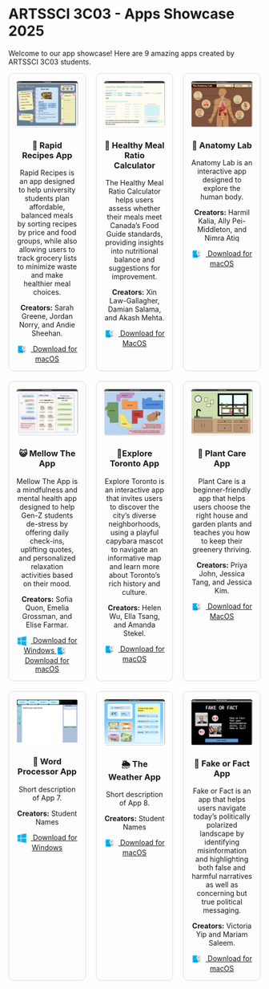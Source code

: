 # ARTSSCI 3C03 - Apps Showcase 2025

Welcome to our app showcase! Here are 9 amazing apps created by ARTSSCI 3C03 students.

<style>
  .app-grid {
    display: grid;
    grid-template-columns: repeat(3, 1fr);
    gap: 20px;
  }
  .app-card {
    border: 1px solid #ddd;
    border-radius: 10px;
    padding: 15px;
    text-align: center;
  }
  .mainImage {
    width: 100%;
    max-height: 150px;
    object-fit: cover;
    border-radius: 5px;
  }
</style>

<div class="app-grid">
  
  <div class="app-card">
    <img class="mainImage" src="images/app1.png" alt="App 1">
    <h3>🥕 Rapid Recipes App</h3>
    <p>Rapid Recipes is an app designed to help university students plan affordable, balanced meals by sorting recipes by price and food groups, while also allowing users to track grocery lists to minimize waste and make healthier meal choices.</p>
    <p><strong>Creators:</strong> Sarah Greene, Jordan Norry, and Andie Sheehan.</p>
    <a href="https://mcmasteru365-my.sharepoint.com/:u:/g/personal/navarrol_mcmaster_ca/EfsJHUy4VNBKnIod26qhIf0B_kyJedLRsbKGaPjKl_JL4w?download=1" target="_blank">
         <img src="images/macicon.png" alt="macOS icon" style="height: 20px; vertical-align: middle; margin-right: 8px;">
      Download for macOS
    </a>
  </div>

  <div class="app-card">
    <img  class="mainImage" src="images/app2.png" alt="App 2">
    <h3>🥗 Healthy Meal Ratio Calculator</h3>
    <p>The Healthy Meal Ratio Calculator helps users assess whether their meals meet Canada’s Food Guide standards, providing insights into nutritional balance and suggestions for improvement.</p>
    <p><strong>Creators:</strong> Xin Law-Gallagher, Damian Salama, and Akash Mehta.</p>
    <a href="https://mcmasteru365-my.sharepoint.com/:u:/g/personal/navarrol_mcmaster_ca/EZTs7-Jduk1Knojld69A1F0B8GFkVJyhgsBeyGyZjqvoBg?download=1" target="_blank">
           <img src="images/macicon.png" alt="macOS icon" style="height: 20px; vertical-align: middle; margin-right: 8px;">
      Download for MacOS
    </a>
  </div>

  <div class="app-card">
    <img  class="mainImage" src="images/app3.png" alt="App 3">
    <h3>🧠 Anatomy Lab</h3>
    <p>Anatomy Lab is an interactive app designed to explore the human body.</p>
    <p><strong>Creators:</strong> Harmil Kalia, Ally Pei-Middleton, and Nimra Atiq</p>
    <a href="https://mcmasteru365-my.sharepoint.com/:u:/g/personal/navarrol_mcmaster_ca/EQ3YscxWEwdJgLI4sd5PIH4B5dAGOeHQ4B5eJlWzSE19mg?download=1" target="_blank">
           <img src="images/macicon.png" alt="macOS icon" style="height: 20px; vertical-align: middle; margin-right: 8px;">
      Download for macOS
    </a>
  </div>

  <div class="app-card">
    <img  class="mainImage" src="images/app4.png" alt="App 4">
    <h3>😺 Mellow The App</h3>
    <p>Mellow The App is a mindfulness and mental health app designed to help Gen-Z students de-stress by offering daily check-ins, uplifting quotes, and personalized relaxation activities based on their mood.</p>
    <p><strong>Creators:</strong> Sofia Quon, Emelia Grossman, and Elise Farmar.</p>
    <a href="https://mcmasteru365-my.sharepoint.com/:u:/g/personal/navarrol_mcmaster_ca/EeE5A_8JUIBMlZ28f1EUDVEBBeZuBYnjV0URBJpl2W_dLA?download=1" target="_blank">
           <img src="images/windowsicon.png" alt="macOS icon" style="height: 20px; vertical-align: middle; margin-right: 8px;">
      Download for Windows
    </a>
    <a href="https://mcmasteru365-my.sharepoint.com/:u:/g/personal/navarrol_mcmaster_ca/Ef6ZVetfvQNJtUpfMagOs4oBz9ib_yI55GUfdSE8mwGMug?download=1" target="_blank">
           <img src="images/macicon.png" alt="macOS icon" style="height: 20px; vertical-align: middle; margin-right: 8px;">
      Download for macOS
    </a>
  </div>

  <div class="app-card">
    <img  class="mainImage" src="images/app5.png" alt="App 5">
    <h3>📍Explore Toronto App</h3>
    <p>Explore Toronto is an interactive app that invites users to discover the city’s diverse neighborhoods, using a playful capybara mascot to navigate an informative map and learn more about Toronto’s rich history and culture.</p>
    <p><strong>Creators:</strong> Helen Wu, Ella Tsang, and Amanda Stekel.</p>
    <a href="https://mcmasteru365-my.sharepoint.com/:u:/g/personal/navarrol_mcmaster_ca/ERdexYbWMvxElPaqbDWYkhEBNpQ5eZUCYjHXQw94uc734Q?download=1" target="_blank">
           <img src="images/macicon.png" alt="macOS icon" style="height: 20px; vertical-align: middle; margin-right: 8px;">
      Download for macOS
    </a>
  </div>

  <div class="app-card">
    <img  class="mainImage" src="images/app6.png" alt="App 6">
    <h3>🌱 Plant Care App</h3>
    <p>Plant Care is a beginner-friendly app that helps users choose the right house and garden plants and teaches you how to keep their greenery thriving.</p>
    <p><strong>Creators:</strong> Priya John, Jessica Tang, and Jessica Kim.</p>
    <a href="https://mcmasteru365-my.sharepoint.com/:u:/g/personal/navarrol_mcmaster_ca/EVDFV9cMBB5Djwk0_ZpuMZ8B-YWjELPgVHOooJfSieMY-g?download=1" target="_blank">
           <img src="images/macicon.png" alt="macOS icon" style="height: 20px; vertical-align: middle; margin-right: 8px;">
            Download for MacOS
    </a>
  </div>

  <div class="app-card">
    <img  class="mainImage" src="images/app7.png" alt="App 7">
    <h3>📝 Word Processor App</h3>
    <p>Short description of App 7.</p>
    <p><strong>Creators:</strong> Student Names</p>
    <a href="https://mcmasteru365-my.sharepoint.com/:u:/g/personal/navarrol_mcmaster_ca/EehNb0v3B9BBqa_7V9WyHukBtvrUiGLromU8c8iuw3xM6w?download=1" target="_blank">
                 <img src="images/windowsicon.png" alt="macOS icon" style="height: 20px; vertical-align: middle; margin-right: 8px;">
      Download for Windows
    </a>
  </div>

  <div class="app-card">
    <img  class="mainImage" src="images/app8.png" alt="App 8">
    <h3>🌦️ The Weather App</h3>
    <p>Short description of App 8.</p>
    <p><strong>Creators:</strong> Student Names</p>
   <a href="https://mcmasteru365-my.sharepoint.com/:u:/g/personal/navarrol_mcmaster_ca/ERhR_doc6rRAgHQAEvze8lkBJsFW4bFlf_NDqjwzXfw99A?download=1" target="_blank">
  <img src="images/macicon.png" alt="macOS icon" style="height: 20px; vertical-align: middle; margin-right: 8px;">
  Download for macOS
</a>

  </div>

  <div class="app-card">
    <img  class="mainImage" src="images/app9.png" alt="App 9">
    <h3>🧐 Fake or Fact App</h3>
    <p>Fake or Fact is an app that helps users navigate today’s politically polarized landscape by identifying misinformation and highlighting both false and harmful narratives as well as concerning but true political messaging.</p>
    <p><strong>Creators:</strong> Victoria Yip	and Mariam Saleem.</p>
    <a href="https://mcmasteru365-my.sharepoint.com/:u:/g/personal/navarrol_mcmaster_ca/Ecvv3e_W-4pCoc-YxIEBEdkBu-wszm3ioqWlcohwoYAqBg?download=1" target="_blank">
     <img src="images/macicon.png" alt="macOS icon" style="height: 20px; vertical-align: middle; margin-right: 8px;">
     Download for macOS
    </a>
  </div>

</div>

